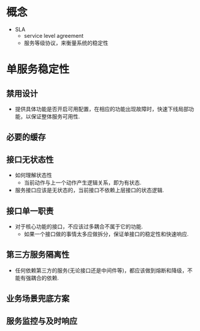 # 概念
- SLA
	- service level agreement
	- 服务等级协议，来衡量系统的稳定性

# 单服务稳定性
## 禁用设计
- 提供具体功能是否开启可用配置，在相应的功能出现故障时，快速下线局部功能，以保证整体服务可用性.

## 必要的缓存


## 接口无状态性
- 如何理解状态性
	- 当前动作与上一个动作产生逻辑关系，即为有状态.
- 服务接口应该是无状态的，当前接口不依赖上层接口的状态逻辑.

## 接口单一职责
- 对于核心功能的接口，不应该过多耦合不属于它的功能.
	- 如果一个接口做的事情太多应做拆分，保证单接口的稳定性和快速响应.

## 第三方服务隔离性
- 任何依赖第三方的服务(无论接口还是中间件等)，都应该做到熔断和降级，不能有强耦合的依赖.

## 业务场景兜底方案


## 服务监控与及时响应

